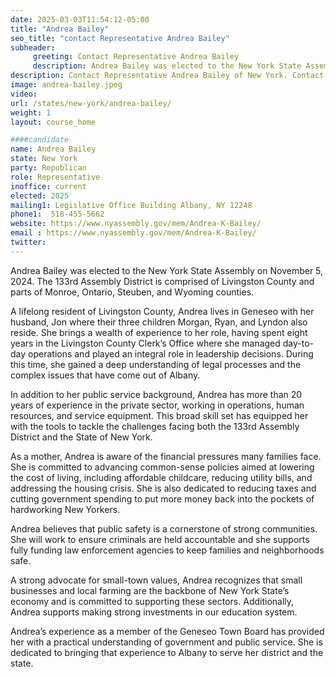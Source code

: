 ```yaml
---
date: 2025-03-03T11:54:12-05:00
title: "Andrea Bailey"
seo_title: "contact Representative Andrea Bailey"
subheader:
     greeting: Contact Representative Andrea Bailey
     description: Andrea Bailey was elected to the New York State Assembly on November 5, 2024. The 133rd Assembly District is comprised of Livingston County and parts of Monroe, Ontario, Steuben, and Wyoming counties.
description: Contact Representative Andrea Bailey of New York. Contact information for Andrea Bailey includes email address, phone number, and mailing address.
image: andrea-bailey.jpeg
video:
url: /states/new-york/andrea-bailey/
weight: 1
layout: course_home

####candidate
name: Andrea Bailey
state: New York
party: Republican
role: Representative
inoffice: current
elected: 2025
mailing1: Legislative Office Building Albany, NY 12248
phone1:  518-455-5662
website: https://www.nyassembly.gov/mem/Andrea-K-Bailey/
email : https://www.nyassembly.gov/mem/Andrea-K-Bailey/
twitter: 
---
```

Andrea Bailey was elected to the New York State Assembly on November 5, 2024. The 133rd Assembly District is comprised of Livingston County and parts of Monroe, Ontario, Steuben, and Wyoming counties.

A lifelong resident of Livingston County, Andrea lives in Geneseo with her husband, Jon where their three children Morgan, Ryan, and Lyndon also reside. She brings a wealth of experience to her role, having spent eight years in the Livingston County Clerk’s Office where she managed day-to-day operations and played an integral role in leadership decisions. During this time, she gained a deep understanding of legal processes and the complex issues that have come out of Albany.

In addition to her public service background, Andrea has more than 20 years of experience in the private sector, working in operations, human resources, and service equipment. This broad skill set has equipped her with the tools to tackle the challenges facing both the 133rd Assembly District and the State of New York.

As a mother, Andrea is aware of the financial pressures many families face. She is committed to advancing common-sense policies aimed at lowering the cost of living, including affordable childcare, reducing utility bills, and addressing the housing crisis. She is also dedicated to reducing taxes and cutting government spending to put more money back into the pockets of hardworking New Yorkers.

Andrea believes that public safety is a cornerstone of strong communities. She will work to ensure criminals are held accountable and she supports fully funding law enforcement agencies to keep families and neighborhoods safe.

A strong advocate for small-town values, Andrea recognizes that small businesses and local farming are the backbone of New York State’s economy and is committed to supporting these sectors. Additionally, Andrea supports making strong investments in our education system.

Andrea’s experience as a member of the Geneseo Town Board has provided her with a practical understanding of government and public service. She is dedicated to bringing that experience to Albany to serve her district and the state.
